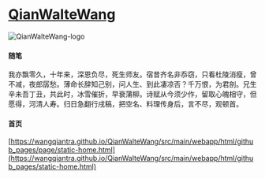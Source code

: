# [QianWalteWang](https://wangqiantra.github.io/QianWalteWang/src/main/webapp/html/github_pages/static-home.html)
![QianWalteWang-logo](https://wangqiantra.github.io/QianWalteWang/src/main/webapp/html/base/imgs/qwaltewang-logo.svg)
#### 随笔
我亦飘零久，十年来，深恩负尽，死生师友。宿昔齐名非忝窃，只看杜陵消瘦，曾不减，夜郎孱愁。薄命长辞知己别，问人生、到此凄凉否？千万恨，为君剖。兄生辛未吾丁丑，共此时，冰雪催折，早衰蒲柳。诗赋从今须少作，留取心魄相守，但愿得，河清人寿。归日急翻行戌稿，把空名、料理传身后，言不尽，观顿首。

#### 首页
[https://wangqiantra.github.io/QianWalteWang/src/main/webapp/html/github_pages/page/static-home.html](https://wangqiantra.github.io/QianWalteWang/src/main/webapp/html/github_pages/static-home.html)

  
